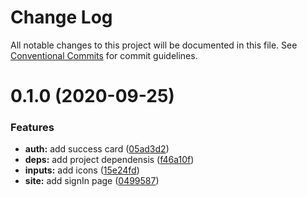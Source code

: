 # Change Log

All notable changes to this project will be documented in this file.
See [Conventional Commits](https://conventionalcommits.org) for commit guidelines.

# 0.1.0 (2020-09-25)

### Features

- **auth:** add success card ([05ad3d2](https://github.com/AlexR0v/chat/commit/05ad3d22edd11aaec3471e3d833f51faafc290fe))
- **deps:** add project dependensis ([f46a10f](https://github.com/AlexR0v/chat/commit/f46a10fe1f4d3d6605205ac526d6cbe0c53a90ad))
- **inputs:** add icons ([15e24fd](https://github.com/AlexR0v/chat/commit/15e24fd2e6db2d4cabd2b21b19ef179c710771a2))
- **site:** add signIn page ([0499587](https://github.com/AlexR0v/chat/commit/04995875bfa5fb9f389185ae69b362b52c267f7e))

